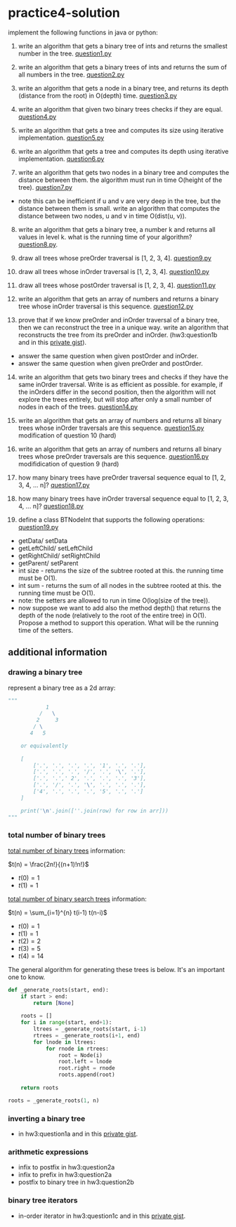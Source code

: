 # practice4-solution

<!--
hope you love trees!
there is over 1000 lines of python tree code here.
-->

implement the following functions in java or python:

1. write an algorithm that gets a binary tree of ints and returns the smallest number in the tree. [question1.py](question1.py)

2. write an algorithm that gets a binary trees of ints and returns the sum of all numbers in the tree. [question2.py](question2.py)

3. write an algorithm that gets a node in a binary tree, and returns its depth (distance from the root) in O(depth) time. [question3.py](question3.py)

4. write an algorithm that given two binary trees checks if they are equal. [question4.py](question4.py)

5. write an algorithm that gets a tree and computes its size using iterative implementation. [question5.py](question5.py)

6. write an algorithm that gets a tree and computes its depth using iterative implementation. [question6.py](question6.py)

7. write an algorithm that gets two nodes in a binary tree and computes the distance between them. the algorithm must run in time O(height of the tree). [question7.py](question7.py)

* note this can be inefficient if u and v are very deep in the tree, but the distance between them is small. write an algorithm that computes the distance between two nodes, u and v in time O(dist(u, v)).

8. write an algorithm that gets a binary tree, a number k and returns all values in level k. what is the running time of your algorithm? [question8.py](question8.py).

9. draw all trees whose preOrder traversal is [1, 2, 3, 4]. [question9.py](question9.py)

10. draw all trees whose inOrder traversal is [1, 2, 3, 4]. [question10.py](question10.py)

11. draw all trees whose postOrder traversal is [1, 2, 3, 4]. [question11.py](question11.py)

12. write an algorithm that gets an array of numbers and returns a binary tree whose inOrder traversal is this sequence. [question12.py](question12.py)

13. prove that if we know preOrder and inOrder traversal of a binary tree, then we can reconstruct the tree in a unique way. write an algorithm that reconstructs the tree from its preOrder and inOrder. (hw3:question1b and in this [private gist](https://gist.github.com/nathanesau/9ac6176d4fc7dbc5cfcc6a0e3471244f)).

* answer the same question when given postOrder and inOrder.
* answer the same question when given preOrder and postOrder.

14. write an algorithm that gets two binary trees and checks if they have the same inOrder traversal. Write is as efficient as possible. for example, if the inOrders differ in the second position, then the algorithm will not explore the trees entirely, but will stop after only a small number of nodes in each of the trees. [question14.py](question14.py)

15. write an algorithm that gets an array of numbers and returns all binary trees whose inOrder traversals are this sequence. [question15.py](question15.py) modification of question 10 (hard)

16. write an algorithm that gets an array of numbers and returns all binary trees whose preOrder traversals are this sequence. [question16.py](question16.py) modifidication of question 9 (hard)

17. how many binary trees have preOrder traversal sequence equal to [1, 2, 3, 4, ... n]? [question17.py](question17.py)

18. how many binary trees have inOrder traversal sequence equal to [1, 2, 3, 4, ... n]? [question18.py](question18.py)

19. define a class BTNodeInt that supports the following operations: [question19.py](question19.py)

* getData/ setData
* getLeftChild/ setLeftChild
* getRightChild/ setRightChild
* getParent/ setParent
* int size - returns the size of the subtree rooted at this. the running time must be O(1).
* int sum - returns the sum of all nodes in the subtree rooted at this. the running time must be O(1).
* note: the setters are allowed to run in time O(log(size of the tree)).
* now suppose we want to add also the method depth() that returns the depth of the node (relatively to the root of the entire tree) in O(1). Propose a method to support this operation. What will be the running time of the setters.

## additional information

### drawing a binary tree

represent a binary tree as a 2d array:

```python
"""
            1
          /   \
         2     3
        / \
       4   5

    or equivalently
    
    [
        ['.', '.', '.', '.', '1', '.', '.'],
        ['.', '.', '.', '/', '.', '\', '.'],
        ['.', '.',' 2', '.', '.', '.', '3'],
        ['.', '/', '.', '\', '.', '.', '.'],
        ['4', '.', '.', '.', '5', '.', '.']
    ]

    print('\n'.join([''.join(row) for row in arr]))
"""
```

### total number of binary trees

[total number of binary trees](https://stackoverflow.com/questions/3042412/with-n-no-of-nodes-how-many-different-binary-and-binary-search-trees-possib) information:

$t(n) = \frac{2n!}{(n+1)!n!}$

* $t(0) = 1$
* $t(1) = 1$


[total number of binary search trees](https://stackoverflow.com/questions/3042412/with-n-no-of-nodes-how-many-different-binary-and-binary-search-trees-possib) information:

$t(n) = \sum_{i=1}^{n} t(i-1) t(n-i)$

* $t(0) = 1$
* $t(1) = 1$
* $t(2) = 2$
* $t(3) = 5$
* $t(4) = 14$

The general algorithm for generating these trees is below. It's an important one to know.

```python
def _generate_roots(start, end):
    if start > end:
        return [None]
    
    roots = []
    for i in range(start, end+1):
        ltrees = _generate_roots(start, i-1)
        rtrees = _generate_roots(i+1, end)
        for lnode in ltrees:
            for rnode in rtrees:
                root = Node(i)
                root.left = lnode
                root.right = rnode
                roots.append(root)
    
    return roots

roots = _generate_roots(1, n)
```

### inverting a binary tree

* in hw3:question1a and in this [private gist](https://gist.github.com/nathanesau/713fe04a4cd65732dddf733cef981172).

### arithmetic expressions

* infix to postfix in hw3:question2a
* infix to prefix in hw3:question2a
* postfix to binary tree in hw3:question2b

### binary tree iterators

* in-order iterator in hw3:question1c and in this [private gist](https://gist.github.com/nathanesau/0d43eb77f24b1b819558b04fae17bede).
